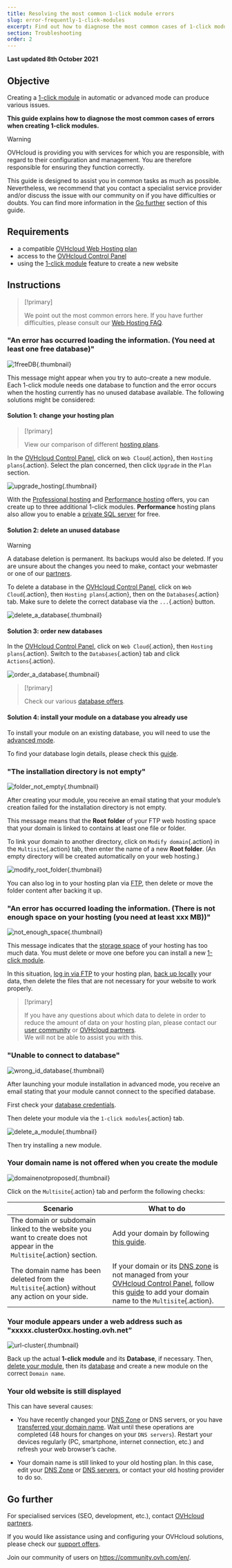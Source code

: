 ```yaml
---
title: Resolving the most common 1-click module errors
slug: error-frequently-1-click-modules
excerpt: Find out how to diagnose the most common cases of 1-click module creation errors
section: Troubleshooting
order: 2
---
```


**Last updated 8th October 2021**

## Objective

Creating a [1-click module](../web_hosting_web_hosting_modules/) in automatic or advanced mode can produce various issues.

**This guide explains how to diagnose the most common cases of errors when creating 1-click modules.**

> [!warning]
> OVHcloud is providing you with services for which you are responsible, with regard to their configuration and management. You are therefore responsible for ensuring they function correctly.
>
> This guide is designed to assist you in common tasks as much as possible. Nevertheless, we recommend that you contact a specialist service provider and/or discuss the issue with our community on if you have difficulties or doubts. You can find more information in the [Go further](#gofurther) section of this guide.
>

## Requirements

- a compatible [OVHcloud Web Hosting plan](https://www.ovhcloud.com/en-ca/web-hosting/)
- access to the [OVHcloud Control Panel](https://ca.ovh.com/auth/?action=gotomanager&from=https://www.ovh.com/ca/en/&ovhSubsidiary=ca)
- using the [1-click module](../web_hosting_web_hosting_modules/) feature to create a new website

## Instructions

> [!primary]
>
> We point out the most common errors here. If you have further difficulties, please consult our [Web Hosting FAQ](../web-hosting-faq/).
>

### "An error has occurred loading the information. (You need at least one free database)"

![1freeDB](images/1freeDB.png){.thumbnail}

This message might appear when you try to auto-create a new module. Each 1-click module needs one database to function and the error occurs when the hosting currently has no unused database available. The following solutions might be considered:

#### Solution 1: change your hosting plan

> [!primary]
>
> View our comparison of different [hosting plans](https://www.ovhcloud.com/en-ca/web-hosting/).
>

In the [OVHcloud Control Panel](https://ca.ovh.com/auth/?action=gotomanager&from=https://www.ovh.com/ca/en/&ovhSubsidiary=ca), click on `Web Cloud`{.action}, then `Hosting plans`{.action}. Select the plan concerned, then click `Upgrade` in the `Plan` section.

![upgrade_hosting](images/upgrade_hosting.png){.thumbnail}

With the [Professional hosting](https://www.ovhcloud.com/en-ca/web-hosting/professional-offer/) and [Performance hosting](https://www.ovhcloud.com/en-ca/web-hosting/performance-offer/) offers, you can create up to three additional 1-click modules. **Performance** hosting plans also allow you to enable a [private SQL server](https://www.ovhcloud.com/en-ca/web-hosting/options/start-sql/) for free.

#### Solution 2: delete an unused database <a name="deleteDB"></a>

> [!warning]
>
> A database deletion is permanent. Its backups would also be deleted. If you are unsure about the changes you need to make, contact your webmaster or one of our [partners](https://partner.ovhcloud.com/en-ca/directory/).
>

To delete a database in the [OVHcloud Control Panel](https://ca.ovh.com/auth/?action=gotomanager&from=https://www.ovh.com/ca/en/&ovhSubsidiary=ca), click on `Web Cloud`{.action}, then `Hosting plans`{.action}, then on the `Databases`{.action} tab. Make sure to delete the correct database via the `...`{.action} button.

![delete_a_database](images/delete_a_database.png){.thumbnail}

#### Solution 3: order new databases

In the [OVHcloud Control Panel](https://ca.ovh.com/auth/?action=gotomanager&from=https://www.ovh.com/ca/en/&ovhSubsidiary=ca), click on `Web Cloud`{.action}, then `Hosting plans`{.action}. Switch to the `Databases`{.action} tab and click `Actions`{.action}.

![order_a_database](images/order_a_database.png){.thumbnail}

> [!primary]
>
> Check our various [database offers](https://www.ovhcloud.com/en-ca/web-hosting/options/start-sql/).
>

#### Solution 4: install your module on a database you already use

To install your module on an existing database, you will need to use the [advanced mode](../web_hosting_web_hosting_modules/#advanced-module-installation).

To find your database login details, please check this [guide](../web_hosting_web_hosting_modules/#advanced-module-installation).

### "The installation directory is not empty"

![folder_not_empty](images/folder_not_empty.png){.thumbnail}

After creating your module, you receive an email stating that your module’s creation failed for the installation directory is not empty.

This message means that the **Root folder** of your FTP web hosting space that your domain is linked to contains at least one file or folder.

To link your domain to another directory, click on `Modify domain`{.action} in the `Multisite`{.action} tab, then enter the name of a new **Root folder**. (An empty directory will be created automatically on your web hosting.)

![modify_root_folder](images/modify_root_folder.png){.thumbnail}

You can also log in to your hosting plan via [FTP](../log-in-to-storage-ftp-web-hosting/), then delete or move the folder content after backing it up.

### "An error has occurred loading the information. (There is not enough space on your hosting (you need at least xxx MB))"

![not_enough_space](images/not_enough_space.png){.thumbnail}

This message indicates that the [storage space](../log-in-to-storage-ftp-web-hosting/) of your hosting has too much data. You must delete or move one before you can install a new [1-click module](../web_hosting_web_hosting_modules/).

In this situation, [log in via FTP](../log-in-to-storage-ftp-web-hosting/) to your hosting plan, [back up locally](../web_hosting_filezilla_user_guide/#file-transfers) your data, then delete the files that are not necessary for your website to work properly.

> [!primary]
>
> If you have any questions about which data to delete in order to reduce the amount of data on your hosting plan, please contact our [user community](https://community.ovh.com/en/) or [OVHcloud partners](https://partner.ovhcloud.com/en-ca/directory/).<br>
> We will not be able to assist you with this.
>

### "Unable to connect to database" <a name="deleteModule"></a>

![wrong_id_database](images/wrong_id_database.png){.thumbnail}

After launching your module installation in advanced mode, you receive an email stating that your module cannot connect to the specified database.

First check your [database credentials](../web_hosting_web_hosting_modules/#advanced-module-installation).

Then delete your module via the `1-click modules`{.action} tab.

![delete_a_module](images/delete_a_module.png){.thumbnail}

Then try installing a new module.

### Your domain name is not offered when you create the module

![domainenotproposed](images/domainenotproposed.png){.thumbnail}

Click on the `Multisite`{.action} tab and perform the following checks:

|Scenario|What to do|
|---|---|
|The domain or subdomain linked to the website you want to create does not appear in the `Multisite`{.action} section.|Add your domain by following [this guide](../multisites-configuring-multiple-websites/#step-21-adding-an-ovhcloud-registered-domain).|
|The domain name has been deleted from the `Multisite`{.action} without any action on your side.|If your domain or its [DNS zone](../../domains/web_hosting_how_to_edit_my_dns_zone/#understanding-dns) is not managed from your [OVHcloud Control Panel](https://ca.ovh.com/auth/?action=gotomanager&from=https://www.ovh.com/ca/en/&ovhSubsidiary=ca), follow this [guide](../multisites-configuring-multiple-websites/#step-22-adding-an-external-domain) to add your domain name to the `Multisite`{.action}.|

### Your module appears under a web address such as "xxxxx.cluster0xx.hosting.ovh.net”

![url-cluster](images/url-cluster.png){.thumbnail}

Back up the actual **1-click module** and its **Database**, if necessary. Then, [delete your module](#deleteModule), then its [database](#deleteDB) and create a new module on the correct `Domain name`.

### Your old website is still displayed

This can have several causes: 

- You have recently changed your [DNS Zone](../../domains/web_hosting_how_to_edit_my_dns_zone/#understanding-dns) or DNS servers, or you have [transferred your domain name](../../domains/transfer-generic-domain/). Wait until these operations are completed (48 hours for changes on your `DNS servers`). Restart your devices regularly (PC, smartphone, internet connection, etc.) and refresh your web browser’s cache.

- Your domain name is still linked to your old hosting plan. In this case, edit your [DNS Zone](../../domains/web_hosting_how_to_edit_my_dns_zone/#edit-your-domain-names-ovhcloud-dns-zone_1) or [DNS servers](../../domains/web_hosting_general_information_about_dns_servers/#modifying-dns-servers), or contact your old hosting provider to do so.

## Go further <a name="#gofurther"></a>

For specialised services (SEO, development, etc.), contact [OVHcloud partners](https://partner.ovhcloud.com/en-ca/directory/).

If you would like assistance using and configuring your OVHcloud solutions, please check our [support offers](https://www.ovhcloud.com/en-ca/support-levels/).

Join our community of users on <https://community.ovh.com/en/>.

